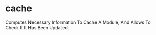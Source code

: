 # cache
Computes Necessary Information To Cache A Module, And Allows To Check If It Has Been Updated.
